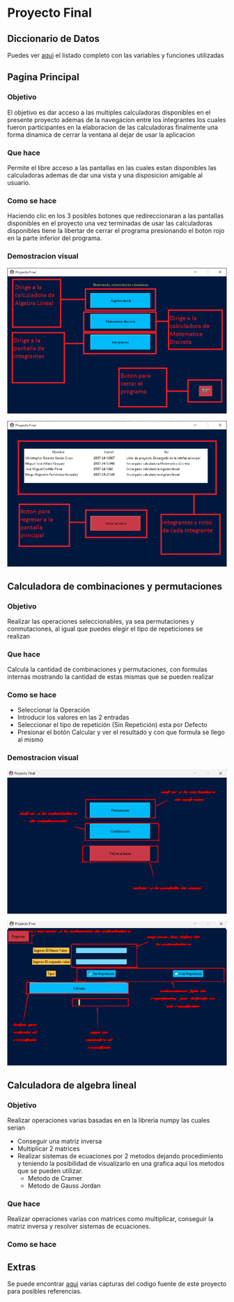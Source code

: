 # **Proyecto Final**

## **Diccionario de Datos**

Puedes ver [aqui](./Diccionario_de_datos.md) el listado completo con las variables y funciones utilizadas

## **Pagina Principal**

### Objetivo
El objetivo es dar acceso a las multiples calculadoras disponibles en el presente proyecto ademas de la navegacion entre los integrantes los cuales fueron participantes en la elaboracion de las calculadoras finalmente una forma dinamica de cerrar la ventana al dejar de usar la aplicacion
  
### Que hace
Permite el libre acceso a las pantallas en las cuales estan disponibles las calculadoras ademas de dar una vista y una disposicion amigable al usuario.
  
### Como se hace
Haciendo clic en los 3 posibles botones que redireccionaran a las pantallas disponibles en el proyecto una vez terminadas de usar las calculadoras disponibles tiene la libertar de cerrar el programa presionando el boton rojo en la parte inferior del programa.

### Demostracion visual
![](audiovisual/Capturas/pantalla_inicial/tutorial_de_la_interfaz_principal.png)

![](audiovisual/Capturas/pantalla_inicial/pantalla_integrantes.png)
  
## **Calculadora de combinaciones y permutaciones**

### Objetivo
Realizar las operaciones seleccionables, ya sea permutaciones y conmutaciones, al igual que puedes
elegir el tipo de repeticiones se realizan

### Que hace
Calcula la cantidad de combinaciones y permutaciones, con formulas internas mostrando la 
cantidad de estas mismas que se pueden realizar

### Como se hace
* Seleccionar la Operación
* Introducir los valores en las 2 entradas
* Seleccionar el tipo de repetición (Sin Repetición) esta por Defecto
* Presionar el botón Calcular y ver el resultado y con que formula se llego al mismo

### Demostracion visual
![](./audiovisual/Capturas/Calculadora_matematica_discreta/Instrucciones1.png)

![](./audiovisual/Capturas/Calculadora_matematica_discreta/Instrucciones2.png)

## **Calculadora de algebra lineal**

### Objetivo

Realizar operaciones varias basadas en en la libreria numpy las cuales serian

* Conseguir una matriz inversa
* Multiplicar 2 matrices
* Realizar sistemas de ecuaciones por 2 metodos dejando procedimiento y teniendo la posibilidad de visualizarlo en una grafica aqui los metodos que se pueden utilizar.
    * Metodo de Cramer
    * Metodo de Gauss Jordan

### Que hace
Realizar operaciones varias con matrices como multiplicar, conseguir la matriz inversa y resolver sistemas de ecuaciones.

### Como se hace


## **Extras**

Se puede encontrar [aqui](/audiovisual/Capturas/) varias capturas del codigo fuente de este proyecto para posibles referencias.